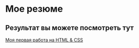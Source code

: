 # Мое резюме

## Результат вы можете посмотреть тут
[Моя первая работа на HTML & CSS](https://dreamynqer.github.io/Resume/)
